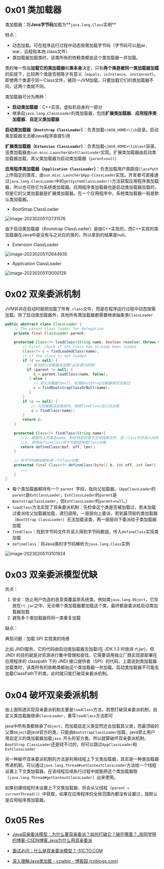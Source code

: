 # 0x01 类加载器

类加载器：将**Java字节码**加载为**`java.lang.Class`实例**

特点：

* 动态加载。可在程序运行过程中动态按需加载字节码（字节码可以是jar、war、远程和本地.class文件）
* 类加载器加载类时，该类所有的依赖类都由这个类加载器一并加载。

类的唯一性由**加载它的类加载器**和**类本身**决定，只有**两个类是被同一类加载器加载**的前提下，比较两个类是否相等才有意义（`equals`、`isInstance`、`instanceof`）。即使两个类源于同一Class文件，被同一JVM加载，只要加载它们的类加载器不同，这两个类就不同。

类加载器可分为两种：

* **启动类加载器**：C++实现，虚拟机自身的一部分
* 继承自`java.lang.ClassLoader`的类加载器，包括**扩展类加载器**、**应用程序类加载器**、**自定义类加载器**

**启动类加载器（`Bootstrap ClassLoader`）**：负责加载`<JAVA_HOME>\lib`目录。启动类加载器无法被Java程序直接引用

**扩展类加载器（`Extension ClassLoader`）**：负责加载`<JAVA_HOME>\lib\ext`目录。该类加载器由`sun.misc.Launcher$ExtClassLoader`实现。扩展类加载器由启动类加载器加载，其父类加载器为启动类加载器（`parent=null`）

**应用程序类加载器（`Application ClassLoader`）**：负责加载用户类路径`ClassPath`上所指定的类库，由`sun.misc.Launcher$App-ClassLoader`实现。开发者可直接通过`java.lang.ClassLoader`中的`getSystemClassLoader()`方法获取应用程序类加载器，所以也可称它为系统类加载器。应用程序类加载器也是启动类加载器加载的，但是它的父类加载器是扩展类加载器。在一个应用程序中，系统类加载器一般是默认类加载器。

* BootStrap ClassLoader

![image-20230205112731576](../.gitbook/assets/image-20230205112731576.png)

由于启动类加载器（Bootstrap ClassLoader）是由C++实现的，而C++实现的类加载器在Java中是没有与之对应的类的，所以拿到的结果是null。

* Extension ClassLoader

![image-20230205112644935](../.gitbook/assets/image-20230205112644935.png)

* Application ClassLoader

![image-20230205113000126](../.gitbook/assets/image-20230205113000126.png)

# 0x02 双亲委派机制

JVM并非在启动时就把加载了所有`.class`文件，而是在程序运行过程中动态按需加载。除了启动类加载器外，其他所有类加载器都需要继承抽象类`ClassLoader`

```java
public abstract class ClassLoader {
    // The parent class loader for delegation
    private final ClassLoader parent;
    
    protected Class<?> loadClass(String name, boolean resolve) throws ClassNotFoundException{
        // First, check if the class has already been loaded
        Class<?> c = findLoadedClass(name);
        // if the class is not loaded
        if (c == null) {
          // 委派给父加载器去加载(此处递归调用)
          if (parent != null) {
             c = parent.loadClass(name, false);
           } else {
             // 若父加载器为null，检查BootStrap加载器是否加载过
             c = findBootstrapClassOrNull(name);
           }
        }
        if (c == null) {
            // 父加载器没加载成功，调用findClass自己去加载
            c = findClass(name);
        }
        return c;
    }
    
    protected Class<?> findClass(String name){
       //1. 根据传入的类名name，到在特定目录下去寻找类文件，把.class文件读入内存
       //2. 调用defineClass将字节数组转成Class对象
       return defineClass(buf, off, len)；
    }
    
    // 将字节码数组解析成一个Class对象
    protected final Class<?> defineClass(byte[] b, int off, int len){
       ...
    }
}
```

* 每个类加载器都持有一个 `parent `字段，指向父加载器。（`AppClassLoader`的`parent`是`ExtClassLoader`，`ExtClassLoader`的`parent`是`BootstrapClassLoader`，但`ExtClassLoader`的`parent=null`。）
* `loadClass`方法实现了双亲委派机制：先检查这个类是否被加载过，若未加载过委派给父加载器加载，递归调用，一层层向上委派，若到最顶层的类加载器（`BootStrap ClassLoader`）无法加载该类，再一层层向下委派给子类加载器加载
* `findClass`：找到字节码文件并读入得到字节码数组，传入`defineClass`实现类加载
* `defineClass`：将Java类的字节码解析为`java.lang.Class`实例

![image-20230205113101924](../.gitbook/assets/image-20230205113101924.png)

# 0x03 双亲委派模型优缺

优点：

1. 安全：防止用户伪造的恶意类覆盖原系统类。例如类`java.lang.Object`，它存放在`rt.jar`之中，无论哪个类加载器要加载这个类，最终都是委派给启动类加载器加载
2. 避免多个类加载器将同一类重复加载

缺点：

典型问题：加载 SPI 实现类的场景

比如 JNDI服务，它的代码由启动类加载器去加载(在 JDK 1.3 时放进 rt.jar)，但 JNDI 的目的就是对资源进行集中管理和查找，它需要调用独立厂商实现部部署在应用程序的 classpath 下的 JNDI 接口提供者（SPI）的代码，上面说到类加载器加载类时，该类所有的依赖类都由这个类加载器一并加载。启动类加载器不可能去加载ClassPath下的类。此时就只能打破双亲委派机制。

# 0x04 破坏双亲委派机制

由上面知道实现双亲委派机制主要是`loadClass`方法，若想打破双亲委派机制，自定义类加载器继承`ClassLoader`，重写`loadClass`方法即可

java中所有类都继承了`Object`，而加载自定义类显然还会加载其父类，而最顶级的父类`Object`是java官方的类，只能由`BootstrapClassLoader`加载，java禁止用户用自定义的类加载器加载`java.`开头的官方类。所以就算破坏双亲委派机制，`BootStrap ClassLoader`还是绕不过的，但可以跳过`AppClassLoader`和`ExtClassLoader`

另一种破坏双亲委派机制的方法是利用线程上下文类加载器，其实是一种类加载器传递机制。可以通过`java.lang.Thread#setContextClassLoader`方法给一个线程设置上下文类加载器，在该线程后续执行过程中就能把这个类加载器取（`java.lang.Thread#getContextClassLoader`）出来使用。

如果创建线程时未设置上下文类加载器，将会从父线程（`parent = currentThread()`）中获取，如果在应用程序的全局范围内都没有设置过，就默认是应用程序类加载器。

# 0x05 Res

* [Java双亲委派模型：为什么要双亲委派？如何打破它？破在哪里？_徐同学呀的博客-CSDN博客_java为什么用双亲委派](https://stefan.blog.csdn.net/article/details/117457014)

* [面试必问：什么是双亲委派模型？-51CTO.COM](https://www.51cto.com/article/745615.html)

* [深入理解Java类加载 - czwbig - 博客园 (cnblogs.com)](https://www.cnblogs.com/czwbig/p/11127222.html)